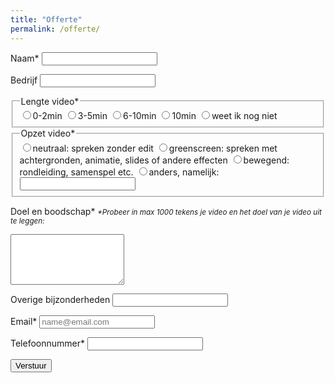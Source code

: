 ```yaml
---
title: "Offerte"
permalink: /offerte/
---
```


<script type="text/javascript">var submitted=false;</script>
<iframe name="hidden_iframe" id="hidden_iframe" style="display:none;" onload="if(submitted)  {window.location='https://gysbertjapix.github.io/thanks/';}"></iframe>

<form class="form" action="https://docs.google.com/forms/u/0/d/e/1FAIpQLSehi6hz4h-a02lqrSbJ9DreY2nSjbxvEpmk-cBnUPosEbwVJQ/formResponse" method="post" target="hidden_iframe"
    onsubmit="submitted=true;">
  
  <label>Naam*</label>
  <input name="entry.2005620554" type="text" required />
  
  <label>Bedrijf</label>
  <input name="entry.764249793" type="text" />
  
  <fieldset>
    <legend>Lengte video*</legend>
  <label><input type="radio" name="entry.1423248220" class="btn" value="0-2min" id="group_1423248220_1"/>0-2min</label>
  <label><input type="radio" name="entry.1423248220" class="btn" value="3-5min" id="group_1423248220_2"/>3-5min</label>
  <label><input type="radio" name="entry.1423248220" class="btn" value="6-10min" id="group_1423248220_3"/>6-10min</label>
  <label><input type="radio" name="entry.1423248220" class="btn" value=">10min" id="group_1423248220_4"/>10min</label>
  <label><input type="radio" name="entry.1423248220" class="btn" value="weet ik nog niet" id="group_1423248220_5"/>weet ik nog niet</label>
  </fieldset>

   <fieldset>
    <legend>Opzet video*</legend>
  <label><input type="radio" name="entry.1467810461" class="radio" value="neutraal: spreken zonder edit" id="group_1467810461_1"/>neutraal: spreken zonder edit</label>
  <label><input type="radio" name="entry.1467810461" class="radio" value="greenscreen: spreken met achtergronden, animatie, slides of andere effecten" id="group_1467810461_2"/>greenscreen: spreken met achtergronden, animatie, slides of andere effecten</label>
  <label><input type="radio" name="entry.1467810461" class="radio" value="bewegend: rondleiding, samenspel etc." id="group_1467810461_3"/>bewegend: rondleiding, samenspel etc.</label>
  <label><input type="radio" name="entry.1467810461" class="radio" value="anders, namelijk:" id="group_1467810461_4"/>anders, namelijk:<input type="text" name="other_reason"/></label>
    </fieldset>
    
  <label>Doel en boodschap*</label>
  <em><small>*Probeer in max 1000 tekens je video en het doel van je video uit te leggen:</small></em>
  <textarea rows="5" name="entry.250976144" maxlength="1000" type="text" required ></textarea>
   
  <label>Overige bijzonderheden</label>
  <input name="entry.1872826293" maxlength="1000" type="text" />
   
  <label>Email*</label>
  <input name="entry.1045781291" type="email" placeholder="name@email.com" required />
  
  <label>Telefoonnummer*</label>
  <input name="entry.1065046570" type="text" required />
  
  <button type="submit">Verstuur</button>
  
</form>
